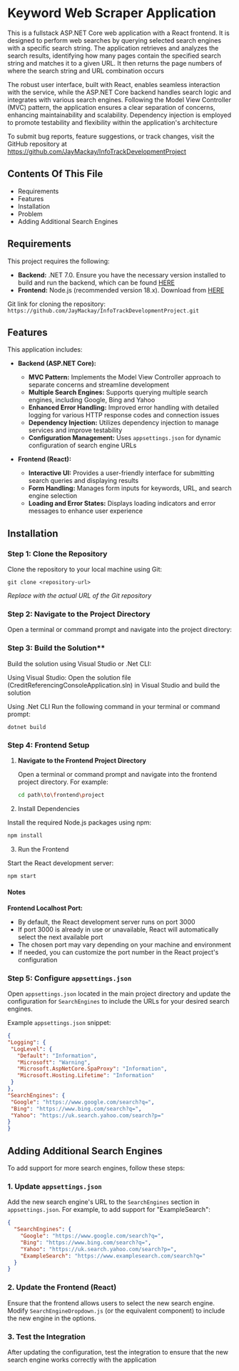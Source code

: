 # Keyword Web Scraper Application

This is a fullstack ASP.NET Core web application with a React frontend. It is designed to perform web searches by querying selected search engines with a specific search string. The application retrieves and analyzes the search results, identifying how many pages contain the specified search string and matches it to a given URL. It then returns the page numbers of where the search string and URL combination occurs

The robust user interface, built with React, enables seamless interaction with the service, while the ASP.NET Core backend handles search logic and integrates with various search engines. Following the Model View Controller (MVC) pattern, the application ensures a clear separation of concerns, enhancing maintainability and scalability. Dependency injection is employed to promote testability and flexibility within the application's architecture

To submit bug reports, feature suggestions, or track changes, visit the GitHub repository at https://github.com/JayMackay/InfoTrackDevelopmentProject

## Contents Of This File

- Requirements
- Features
- Installation
- Problem
- Adding Additional Search Engines

## Requirements

This project requires the following:

- **Backend:** .NET 7.0. Ensure you have the necessary version installed to build and run the backend, which can be found [HERE](https://dotnet.microsoft.com/download/dotnet/7.0)
- **Frontend:** Node.js (recommended version 18.x). Download from [HERE](https://nodejs.org/en/download/package-manager)

Git link for cloning the repository: `https://github.com/JayMackay/InfoTrackDevelopmentProject.git`

## Features

This application includes:

- **Backend (ASP.NET Core):**
  - **MVC Pattern:** Implements the Model View Controller approach to separate concerns and streamline development
  - **Multiple Search Engines:** Supports querying multiple search engines, including Google, Bing and Yahoo
  - **Enhanced Error Handling:** Improved error handling with detailed logging for various HTTP response codes and connection issues
  - **Dependency Injection:** Utilizes dependency injection to manage services and improve testability
  - **Configuration Management:** Uses `appsettings.json` for dynamic configuration of search engine URLs

- **Frontend (React):**
  - **Interactive UI:** Provides a user-friendly interface for submitting search queries and displaying results
  - **Form Handling:** Manages form inputs for keywords, URL, and search engine selection
  - **Loading and Error States:** Displays loading indicators and error messages to enhance user experience

## Installation

### Step 1: Clone the Repository

Clone the repository to your local machine using Git:

```
git clone <repository-url>
```

_Replace <repository-url> with the actual URL of the Git repository_

### Step 2: Navigate to the Project Directory

Open a terminal or command prompt and navigate into the project directory:

### Step 3: Build the Solution**

Build the solution using Visual Studio or .Net CLI:

Using Visual Studio:
Open the solution file (CreditReferencingConsoleApplication.sln) in Visual Studio and build the solution

Using .Net CLI
Run the following command in your terminal or command prompt:

```
dotnet build
```

### Step 4: Frontend Setup

1. **Navigate to the Frontend Project Directory**

   Open a terminal or command prompt and navigate into the frontend project directory. For example:

   ```bash
   cd path\to\frontend\project
   ```
   
2. Install Dependencies

Install the required Node.js packages using npm:

```bash
npm install
```

3. Run the Frontend

Start the React development server:

```bash
npm start
```
#### Notes

**Frontend Localhost Port:**

- By default, the React development server runs on port 3000
- If port 3000 is already in use or unavailable, React will automatically select the next available port
- The chosen port may vary depending on your machine and environment
- If needed, you can customize the port number in the React project's configuration

### Step 5: Configure `appsettings.json`

Open `appsettings.json` located in the main project directory and update the configuration for `SearchEngines` to include the URLs for your desired search engines.

Example `appsettings.json` snippet:

```json
{
"Logging": {
 "LogLevel": {
   "Default": "Information",
   "Microsoft": "Warning",
   "Microsoft.AspNetCore.SpaProxy": "Information",
   "Microsoft.Hosting.Lifetime": "Information"
 }
},
"SearchEngines": {
 "Google": "https://www.google.com/search?q=",
 "Bing": "https://www.bing.com/search?q=",
 "Yahoo": "https://uk.search.yahoo.com/search?p="
}
}
```
## Adding Additional Search Engines

To add support for more search engines, follow these steps:

### 1. Update `appsettings.json`

Add the new search engine's URL to the `SearchEngines` section in `appsettings.json`. For example, to add support for "ExampleSearch":

```json
{
  "SearchEngines": {
    "Google": "https://www.google.com/search?q=",
    "Bing": "https://www.bing.com/search?q=",
    "Yahoo": "https://uk.search.yahoo.com/search?p=",
    "ExampleSearch": "https://www.examplesearch.com/search?q="
  }
}
```

### 2. Update the Frontend (React)

Ensure that the frontend allows users to select the new search engine. Modify `SearchEngineDropdown.js` (or the equivalent component) to include the new engine in the options.

### 3. Test the Integration

After updating the configuration, test the integration to ensure that the new search engine works correctly with the application
